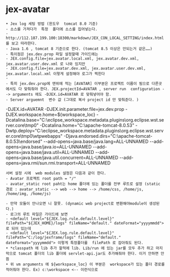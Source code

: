 # jex-avatar

	• Jex log 세팅 방법 (윈도우  tomcat 8.0 기준)
	- 소스를 가져다가  특정  폴더에 소스를 집어넣는다. 
	- http://112.187.199.100:18300/markdown/JEX_CON_LOCAL_SETTING/index.html 를 보고 따라한다. 
	- Java 1.6 , tomcat 8 기준으로 한다. (tomcat 8.5 이상은 안되는거 같은……)
	- 특이점은 jex.dev.prop 파일 설정할때 가이드에는 
	- JEX.config.file=jex.avatar.local.xml, jex.avatar.dev.xml, jex.avatar.user.dev.xml 로 나와 있지만 
	- JEX.config.file=jex.avatar.dev.xml, jex.avatar.user.dev.xml, jex.avatar.local.xml 이렇게 설정해야 로그가 찍힌다
	- 
	- 특히 jex.dev.prop에 맨위에 적는 [AVATAR] 이부분은 프로젝트 이름이 됨으로 다른곳에서도 다 맞춰줘야 한다. JEX.projectId=AVATAR , server run  configuration --> arguments 에도 -DJEX.id=AVATAR 로 맞춰넣어야 함. 
	- Server arguemnt  변수 값 (그대로 복사 project id 만 맞춰준다. )
	
  -DJEX.id=AVATAR
	-DJEX.init.parameter.file=jex.dev.prop
	-DJEX.workspace.home=${workspace_loc} 
	-Dcatalina.base="C:\eclipse_workspace\.metadata\.plugins\org.eclipse.wst.server.core\tmp0" -Dcatalina.home="C:\apache-tomcat-8.0.53" -Dwtp.deploy="C:\eclipse_workspace\.metadata\.plugins\org.eclipse.wst.server.core\tmp0\wtpwebapps" -Djava.endorsed.dirs="C:\apache-tomcat-8.0.53\endorsed"
	 --add-opens=java.base/java.lang=ALL-UNNAMED --add-opens=java.base/java.io=ALL-UNNAMED --add-opens=java.base/java.util=ALL-UNNAMED --add-opens=java.base/java.util.concurrent=ALL-UNNAMED --add-opens=java.rmi/sun.rmi.transport=ALL-UNNAMED
	
	서버 설정 시에  web modules 설정은 다음과 같이 한다. 
	- Avatar 프로젝트 root path = "/"
	- avatar_static root paht는 home 폴더에 있는 폴더를 전부 루트로 설정 (static 경로 : avatar_static --> web --> home --> /home/css, /home/js, /home/img, /home/js)
	
	- 만약 모듈이 안나오면 니 잘못. (dynamic web project로 변환해야module이 생성된다.) 
	- 로그의 루트 파일은 가이드에 보면 
	- <default level="${JEX.log.rule.default.level}" filePath="${JEX_HOME}/logs" fileName="default." dateFormat="yyyymmdd"> 로 되어 있는데 
	- <default level="${JEX.log.rule.default.level}" filePath="C:/log/jexframe/logs" fileName="default." dateFormat="yyyymmdd"> 이렇게 특정폴더를  filePath 로 잡아줘도 된다. 
	• *classpath 에 lib 추가 할적에 lib. Lib/run 에 있는 jar를 모두 추가 하고 마지막으로 tomcat 폴더의 lib 폴더에 servlet-api.jar도 추가해줘야 한다. 이거 안하면 안뜸
	• 위 vm arguments 에 ${workspace_loc} 이 부분은  workspace가 있는 폴더 경로를적어줘야 한다. Ex) c:\workspace <-- 이런식으로 
	

	
	
	
	
	
	
	

